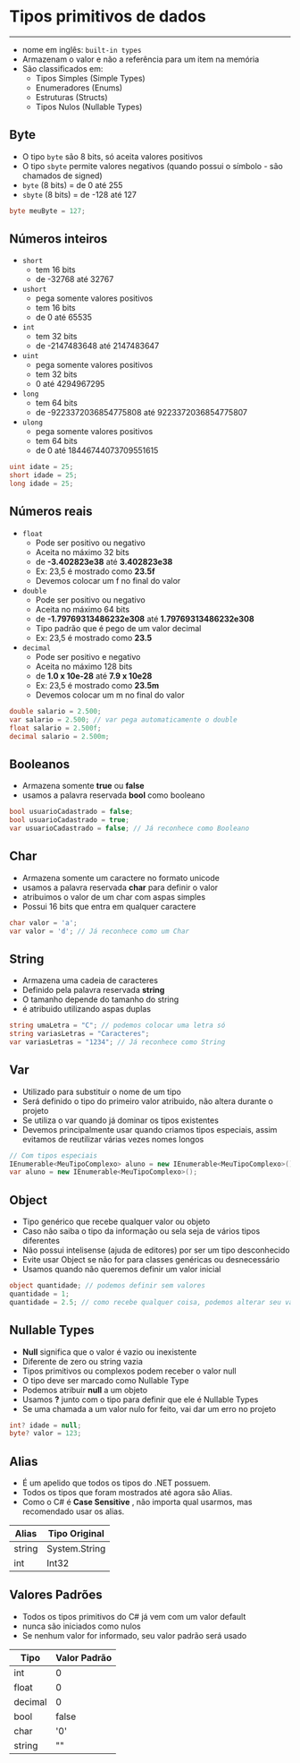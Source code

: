 # Tipos primitivos de dados
---

- nome em inglês: `built-in types`
- Armazenam o valor e não a referência para um item na memória
- São classificados em:
    - Tipos Simples (Simple Types)
    - Enumeradores (Enums)
    - Estruturas (Structs)
    - Tipos Nulos (Nullable Types)

## Byte

- O tipo `byte` são 8 bits, só aceita valores positivos
- O tipo `sbyte` permite valores negativos (quando possui o símbolo _-_ são chamados de signed)
- `byte` (8 bits) = de 0 até 255
- `sbyte` (8 bits) = de -128 até 127

```csharp
byte meuByte = 127;
```

## Números inteiros

- `short`
    - tem 16 bits
    - de -32768 até 32767
- `ushort` 
    - pega somente valores positivos
    - tem 16 bits
    - de 0 até 65535
- `int`
    - tem 32 bits
    - de -2147483648 até 2147483647
- `uint`
    - pega somente valores positivos
    - tem 32 bits
    - 0 até 4294967295
- `long`
    - tem 64 bits
    - de -9223372036854775808 até 9223372036854775807
- `ulong`
    - pega somente valores positivos
    - tem 64 bits
    - de 0 até 18446744073709551615

```csharp
uint idate = 25;
short idade = 25;
long idade = 25;
```

## Números reais

- `float`
    - Pode ser positivo ou negativo
    - Aceita no máximo 32 bits
    - de **-3.402823e38** até **3.402823e38**
    - Ex: 23,5 é mostrado como **23.5f**
    - Devemos colocar um f no final do valor
- `double`
    - Pode ser positivo ou negativo
    - Aceita no máximo 64 bits
    - de **-1.79769313486232e308** até **1.79769313486232e308**
    - Tipo padrão que é pego de um valor decimal
    - Ex: 23,5 é mostrado como **23.5**
- `decimal`
    - Pode ser positivo e negativo
    - Aceita no máximo 128 bits
    - de **1.0 x 10e-28** até **7.9 x 10e28**
    - Ex: 23,5 é mostrado como **23.5m**
    - Devemos colocar um m no final do valor

```csharp
double salario = 2.500;
var salario = 2.500; // var pega automaticamente o double
float salario = 2.500f;
decimal salario = 2.500m;
```

## Booleanos

- Armazena somente __true__ ou __false__
- usamos a palavra reservada __bool__ como booleano

```csharp
bool usuarioCadastrado = false;
bool usuarioCadastrado = true;
var usuarioCadastrado = false; // Já reconhece como Booleano
```

## Char

- Armazena somente um caractere no formato unicode
- usamos a palavra reservada __char__ para definir o valor
- atribuimos o valor de um char com aspas simples
- Possui 16 bits que entra em qualquer caractere

```csharp
char valor = 'a';
var valor = 'd'; // Já reconhece como um Char
```

## String

- Armazena uma cadeia de caracteres
- Definido pela palavra reservada __string__
- O tamanho depende do tamanho do string
- é atribuido utilizando aspas duplas

```csharp
string umaLetra = "C"; // podemos colocar uma letra só
string variasLetras = "Caracteres";
var variasLetras = "1234"; // Já reconhece como String
```

## Var

- Utilizado para substituir o nome de um tipo
- Será definido o tipo do primeiro valor atribuido, não altera durante o projeto
- Se utiliza o var quando já dominar os tipos existentes
- Devemos principalmente usar quando criamos tipos especiais, assim evitamos de reutilizar várias vezes nomes longos

```csharp
// Com tipos especiais
IEnumerable<MeuTipoComplexo> aluno = new IEnumerable<MeuTipoComplexo>();
var aluno = new IEnumerable<MeuTipoComplexo>();
```

## Object

- Tipo genérico que recebe qualquer valor ou objeto
- Caso não saiba o tipo da informação ou sela seja de vários tipos diferentes
- Não possui intelisense (ajuda de editores) por ser um tipo desconhecido
- Evite usar Object se não for para classes genéricas ou desnecessário
- Usamos quando não queremos definir um valor inicial

```csharp
object quantidade; // podemos definir sem valores
quantidade = 1;
quantidade = 2.5; // como recebe qualquer coisa, podemos alterar seu valor que o programa não reclama
```

## Nullable Types

- __Null__ significa que o valor é vazio ou inexistente
- Diferente de zero ou string vazia
- Tipos primitivos ou complexos podem receber o valor null
- O tipo deve ser marcado como Nullable Type
- Podemos atribuir __null__ a um objeto
- Usamos __?__ junto com o tipo para definir que ele é Nullable Types
- Se uma chamada a um valor nulo for feito, vai dar um erro no projeto

```csharp
int? idade = null;
byte? valor = 123;
```

## Alias

- É um apelido que todos os tipos do .NET possuem.
- Todos os tipos que foram mostrados até agora são Alias.
- Como o C# é __Case Sensitive__ , não importa qual usarmos, mas recomendado usar os alias.

| Alias  | Tipo Original |
| ------ | ------------- |
| string | System.String |
| int    | Int32         |

## Valores Padrões

- Todos os tipos primitivos do C# já vem com um valor default
- nunca são iniciados como nulos
- Se nenhum valor for informado, seu valor padrão será usado

| Tipo    | Valor Padrão |
| ------- | ------------ |
| int     | 0            |
| float   | 0            |
| decimal | 0            |
| bool    | false        |
| char    | '0'          |
| string  | ""           |
